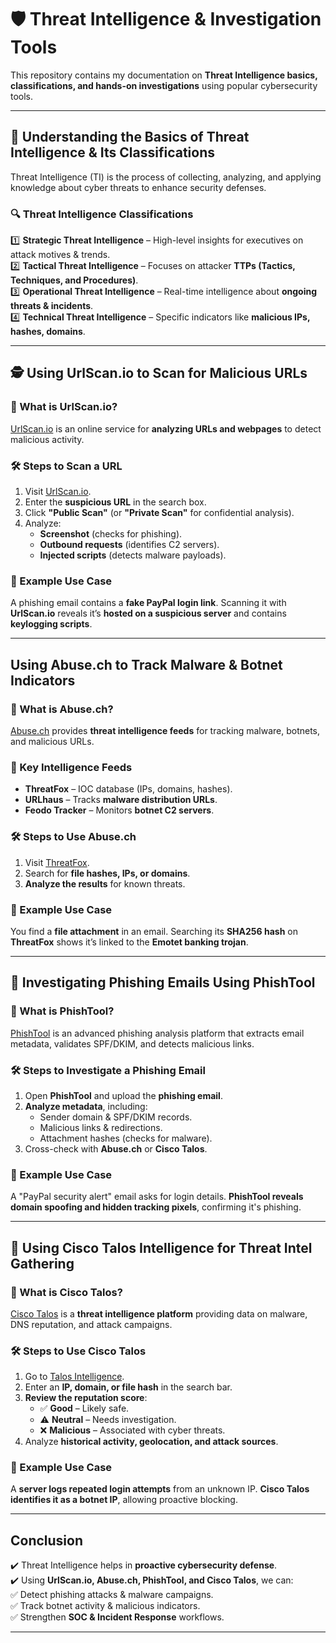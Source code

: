 # 🛡️ Threat Intelligence & Investigation Tools  

This repository contains my documentation on **Threat Intelligence basics, classifications, and hands-on investigations** using popular cybersecurity tools.  

---

## 📌 Understanding the Basics of Threat Intelligence & Its Classifications  

Threat Intelligence (TI) is the process of collecting, analyzing, and applying knowledge about cyber threats to enhance security defenses.  

### 🔍 Threat Intelligence Classifications  
1️⃣ **Strategic Threat Intelligence** – High-level insights for executives on attack motives & trends.  
2️⃣ **Tactical Threat Intelligence** – Focuses on attacker **TTPs (Tactics, Techniques, and Procedures)**.  
3️⃣ **Operational Threat Intelligence** – Real-time intelligence about **ongoing threats & incidents**.  
4️⃣ **Technical Threat Intelligence** – Specific indicators like **malicious IPs, hashes, domains**.  

---

## 🕵️ Using UrlScan.io to Scan for Malicious URLs  

### 🔹 What is UrlScan.io?  
[UrlScan.io](https://urlscan.io/) is an online service for **analyzing URLs and webpages** to detect malicious activity.  

### 🛠️ Steps to Scan a URL  
1. Visit [UrlScan.io](https://urlscan.io/).  
2. Enter the **suspicious URL** in the search box.  
3. Click **"Public Scan"** (or **"Private Scan"** for confidential analysis).  
4. Analyze:  
   - **Screenshot** (checks for phishing).  
   - **Outbound requests** (identifies C2 servers).  
   - **Injected scripts** (detects malware payloads).  

### 📌 Example Use Case  
A phishing email contains a **fake PayPal login link**. Scanning it with **UrlScan.io** reveals it’s **hosted on a suspicious server** and contains **keylogging scripts**.  

---

##  Using Abuse.ch to Track Malware & Botnet Indicators  

### 🔹 What is Abuse.ch?  
[Abuse.ch](https://abuse.ch/) provides **threat intelligence feeds** for tracking malware, botnets, and malicious URLs.  

### 📌 Key Intelligence Feeds  
- **ThreatFox** – IOC database (IPs, domains, hashes).  
- **URLhaus** – Tracks **malware distribution URLs**.  
- **Feodo Tracker** – Monitors **botnet C2 servers**.  

### 🛠️ Steps to Use Abuse.ch  
1. Visit [ThreatFox](https://threatfox.abuse.ch/).  
2. Search for **file hashes, IPs, or domains**.  
3. **Analyze the results** for known threats.  

### 📌 Example Use Case  
You find a **file attachment** in an email. Searching its **SHA256 hash** on **ThreatFox** shows it’s linked to the **Emotet banking trojan**.  

---

## 📧 Investigating Phishing Emails Using PhishTool  

### 🔹 What is PhishTool?  
[PhishTool](https://phishtool.com/) is an advanced phishing analysis platform that extracts email metadata, validates SPF/DKIM, and detects malicious links.  

### 🛠️ Steps to Investigate a Phishing Email  
1. Open **PhishTool** and upload the **phishing email**.  
2. **Analyze metadata**, including:  
   - Sender domain & SPF/DKIM records.  
   - Malicious links & redirections.  
   - Attachment hashes (checks for malware).  
3. Cross-check with **Abuse.ch** or **Cisco Talos**.  

### 📌 Example Use Case  
A "PayPal security alert" email asks for login details. **PhishTool reveals domain spoofing and hidden tracking pixels**, confirming it's phishing.  

---

## 🔎 Using Cisco Talos Intelligence for Threat Intel Gathering  

### 🔹 What is Cisco Talos?  
[Cisco Talos](https://talosintelligence.com/) is a **threat intelligence platform** providing data on malware, DNS reputation, and attack campaigns.  

### 🛠️ Steps to Use Cisco Talos  
1. Go to [Talos Intelligence](https://talosintelligence.com/).  
2. Enter an **IP, domain, or file hash** in the search bar.  
3. **Review the reputation score**:  
   - ✅ **Good** – Likely safe.  
   - ⚠️ **Neutral** – Needs investigation.  
   - ❌ **Malicious** – Associated with cyber threats.  
4. Analyze **historical activity, geolocation, and attack sources**.  

### 📌 Example Use Case  
A **server logs repeated login attempts** from an unknown IP. **Cisco Talos identifies it as a botnet IP**, allowing proactive blocking.  

---

## Conclusion  

✔️ Threat Intelligence helps in **proactive cybersecurity defense**.  
✔️ Using **UrlScan.io, Abuse.ch, PhishTool, and Cisco Talos**, we can:  
   ✅ Detect phishing attacks & malware campaigns.  
   ✅ Track botnet activity & malicious indicators.  
   ✅ Strengthen **SOC & Incident Response** workflows.  

---
